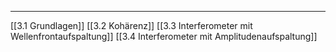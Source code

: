 ***

[[3.1 Grundlagen]]
[[3.2 Kohärenz]]
[[3.3 Interferometer mit Wellenfrontaufspaltung]]
[[3.4 Interferometer mit Amplitudenaufspaltung]]
